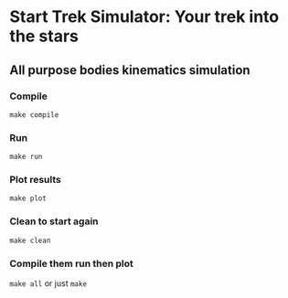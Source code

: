 # Start Trek Simulator: Your trek into the stars

## All purpose bodies kinematics simulation

### Compile

`make compile`

### Run

`make run`

### Plot results

`make plot`

### Clean to start again

`make clean`

### Compile them run then plot

`make all` or just `make`
